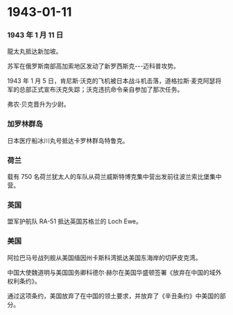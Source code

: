 # 1943-01-11

### 1943 年 1 月 11 日

龍太丸抵达新加坡。

苏军在俄罗斯南部高加索地区发动了新罗西斯克---迈科普攻势。

1943 年 1 月 5
日，肯尼斯·沃克的飞机被日本战斗机击落，道格拉斯·麦克阿瑟将军的总部正式宣布沃克失踪；沃克违抗命令亲自参加了那次任务。

弗农·贝克晋升为少尉。

### 加罗林群岛

日本医疗船冰川丸号抵达卡罗林群岛特鲁克。

### 荷兰

载有 750
名荷兰犹太人的车队从荷兰威斯特博克集中营出发前往波兰索比堡集中营。

### 英国

盟军护航队 RA-51 抵达英国苏格兰的 Loch Ewe。

### 美国

阿拉巴马号战列舰从美国缅因州卡斯科湾抵达美国东海岸的切萨皮克湾。

中国大使魏道明与美国国务卿科德尔·赫尔在美国华盛顿签署《放弃在中国的域外权利条约》。

通过这项条约，美国放弃了在中国的领土要求，并放弃了《辛丑条约》中美国的部分。